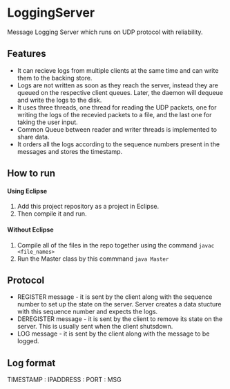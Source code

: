# LoggingServer
Message Logging Server which runs on UDP protocol with reliability.
## Features
* It can recieve logs from multiple clients at the same time and can write them to the backing store.
* Logs are not written as soon as they reach the server, instead they are queued on the respective client queues. Later, the daemon will dequeue and write the logs to the disk.
* It uses three threads, one thread for reading the UDP packets, one for writing the logs of the recevied packets to a file, and the last one for taking the user input.
* Common Queue between reader and writer threads is implemented to share data.
* It orders all the logs according to the sequence numbers present in the messages and stores the timestamp.

## How to run
#### Using Eclipse
1. Add this project repository as a project in Eclipse. 
2. Then compile it and run.

#### Without Eclipse
1. Compile all of the files in the repo together using the command `javac <file_names>`
2. Run the Master class by this commmand `java Master`

## Protocol
* REGISTER message - it is sent by the client along with the sequence number to set up the state on the server. Server creates a data stucture with this sequence number and expects the logs. 
* DEREGISTER message - it is sent by the client to remove its state on the server. This is usually sent when the client shutsdown.
* LOG message - it is sent by the client along with the message to be logged.

## Log format
TIMESTAMP : IPADDRESS : PORT : MSG
